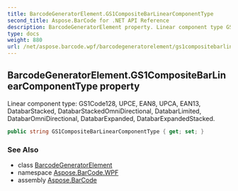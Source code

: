 ```yaml
---
title: BarcodeGeneratorElement.GS1CompositeBarLinearComponentType
second_title: Aspose.BarCode for .NET API Reference
description: BarcodeGeneratorElement property. Linear component type GS1Code128 UPCE EAN8 UPCA EAN13 DatabarStacked DatabarStackedOmniDirectional DatabarLimited DatabarOmniDirectional DatabarExpanded DatabarExpandedStacked
type: docs
weight: 880
url: /net/aspose.barcode.wpf/barcodegeneratorelement/gs1compositebarlinearcomponenttype/
---
```

## BarcodeGeneratorElement.GS1CompositeBarLinearComponentType property

Linear component type: GS1Code128, UPCE, EAN8, UPCA, EAN13, DatabarStacked, DatabarStackedOmniDirectional, DatabarLimited, DatabarOmniDirectional, DatabarExpanded, DatabarExpandedStacked.

```csharp
public string GS1CompositeBarLinearComponentType { get; set; }
```

### See Also

* class [BarcodeGeneratorElement](../)
* namespace [Aspose.BarCode.WPF](../../../aspose.barcode.wpf/)
* assembly [Aspose.BarCode](../../../)


